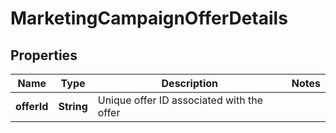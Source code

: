 # MarketingCampaignOfferDetails

## Properties
Name | Type | Description | Notes
------------ | ------------- | ------------- | -------------
**offerId** | **String** | Unique offer ID associated with the offer | 
